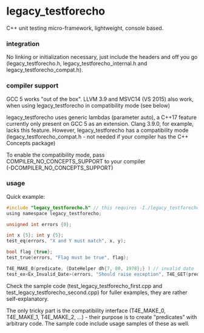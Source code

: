 # legacy_testforecho
C++ unit testing micro-framework, lightweight, console based.

### integration
No linking or initialization necessary, just include the headers and off you go (legacy_testforecho.h,
legacy_testforecho_internal.h and legacy_testforecho_compat.h).


### compiler support
GCC 5 works "out of the box".
LLVM 3.9 and MSVC14 (VS 2015) also work, when using legacy_testforecho in compatibility mode (see below)

legacy_testforecho uses generic lambdas (parameter auto), a C\+\+17 feature currently only present on GCC 5 as an extension. Clang 3.9.0, for example, lacks this feature. However, legacy_testforecho has a compatibility mode (legacy_testforecho_compat.h - not needed if your compiler has the C++ Concepts package)

To enable the compatibility mode, pass COMPILER_NO_CONCEPTS_SUPPORT to your compiler<br/>(-DCOMPILER_NO_CONCEPTS_SUPPORT)

### usage

Quick example:
```c
#include "legacy_testforecho.h" // this requires -I./legacy_testforecho/include
using namespace legacy_testforecho;

unsigned int errors {0};

int x {5}; int y {5};
test_eq(errors, "X and Y must match", x, y);

bool flag {true};
test_true(errors, "Flag must be true", flag);

T4E_MAKE_0(predicate, {DateHelper dh{7, 80, 1978};} ) // invalid date
test_ex<Ex_Invalid_Date>(errors, "Should raise exception", T4E_GET(predicate));
```

Check the sample code (test_legacy_testforecho_first.cpp and test_legacy_testforecho_second.cpp) for fuller examples, they are rather self-explanatory.

The only tricky part is the compatibility interface (T4E_MAKE_0, T4E_MAKE_1, T4E_MAKE_2, ...) - their purpose is to create "predicates" with arbitrary code. The sample code include usage samples of these as well.

